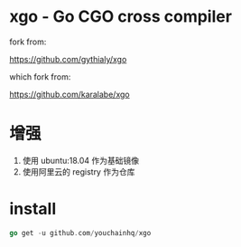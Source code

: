 # xgo - Go CGO cross compiler

fork from:

https://github.com/gythialy/xgo

which fork from:

https://github.com/karalabe/xgo

# 增强

1. 使用 ubuntu:18.04 作为基础镜像
2. 使用阿里云的 registry 作为仓库

# install

```go
go get -u github.com/youchainhq/xgo
```
